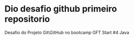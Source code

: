 # Dio desafio github primeiro repositorio


Desafio do Projeto Git\GitHub no bootcamp GFT Start #4 Java
